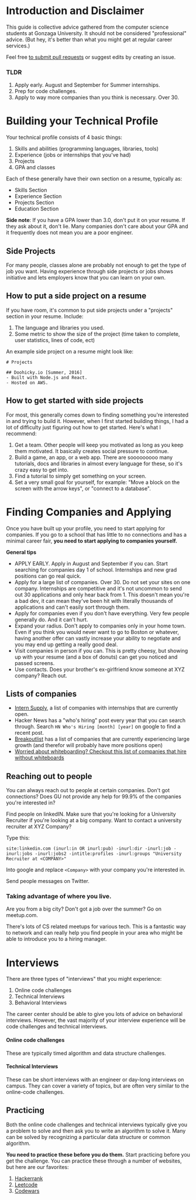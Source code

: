 # Introduction and Disclaimer

This guide is collective advice gathered from the computer science students at Gonzaga University. It should not be considered "professional" advice. (But hey, it's better than what you might get at regular career services.)

Feel free [to submit pull requests](https://yangsu.github.io/pull-request-tutorial/) or suggest edits by creating an issue.

### TLDR

1. Apply early. August and September for Summer internships.
2. Prep for code challenges.
3. Apply to way more companies than you think is necessary. Over 30.

# Building your Technical Profile

Your technical profile consists of 4 basic things:
1. Skills and abilities (programming languages, libraries, tools)
2. Experience (jobs or internships that you've had)
3. Projects
4. GPA and classes

Each of these generally have their own section on a resume, typically as:
- Skills Section
- Experience Section
- Projects Section
- Education Section

**Side note**: If you have a GPA lower than 3.0, don't put it on your resume. If they ask about it, don't lie. Many companies don't care about your GPA and it frequently does not mean you are a poor engineer.

## Side Projects

For many people, classes alone are probably not enough to get the type of job you want. Having experience through side projects or jobs shows initiative and lets employers know that you can learn on your own.

## How to put a side project on a resume

If you have room, it's common to put side projects under a "projects" section in your resume. Include:
1. The language and libraries you used.
2. Some metric to show the size of the project (time taken to complete, user statistics, lines of code, ect)

An example side project on a resume might look like:

```
# Projects

## Doohicky.io [Summer, 2016]
- Built with Node.js and React.
- Hosted on AWS.
```

## How to get started with side projects

For most, this generally comes down to finding something you're interested in and trying to build it. However, when I first started building things, I had a lot of difficulty just figuring out how to get started. Here's what I recommend:

1. Get a team. Other people will keep you motivated as long as you keep them motivated. It basically creates social pressure to continue.
2. Build a game, an app, or a web app. There are sooooooooo many tutorials, docs and libraries in almost every language for these, so it's crazy easy to get into.
3. Find a tutorial to simply get something on your screen.
4. Set a very small goal for yourself, for example: "Move a block on the screen with the arrow keys", or "connect to a database".

# Finding Companies and Applying

Once you have built up your profile, you need to start applying for companies. If you go to a school that has little to no connections and has a minimal career fair, **you need to start applying to companies yourself.**

**General tips**
- APPLY EARLY. Apply in August and September if you can. Start searching for companies day 1 of school. Internships and new grad positions can go real quick.
- Apply for a large list of companies. Over 30. Do not set your sites on one company. Internships are competitive and it's not uncommon to send out 30 applications and only hear back from 1. This doesn't mean you're a bad dev, it can mean they've been hit with literally thousands of applications and can't easily sort through them.
- Apply for companies even if you don't have everything. Very few people generally do. And it can't hurt.
- Expand your radius. Don't apply to companies only in your home town. Even if you think you would never want to go to Boston or whatever, having another offer can vastly increase your ability to negotiate and you may end up getting a really good deal.
- Visit companies in person if you can. This is pretty cheesy, but showing up with your resume (and a box of donuts) can get you noticed and passed screens.
- Use contacts. Does your brother's ex-girlfriend know someone at XYZ company? Reach out.

## Lists of companies

- [Intern Supply](http://www.intern.supply/index.html), a list of companies with internships that are currently open.
- Hacker News has a "who's hiring" post every year that you can search through. Search `HN Who's Hiring [month] [year]` on google to find a recent post.
- [Breakoutlist](https://breakoutlist.com) has a list of companies that are currently experiencing large growth (and therefor will probably have more positions open)
- [Worried about whiteboarding? Checkout this list of companies that hire without whiteboards](https://github.com/poteto/hiring-without-whiteboards)

## Reaching out to people

You can always reach out to people at certain companies. Don't got connections? Does GU not provide any help for 99.9% of the companies you're interested in?

Find people on linkedIN. Make sure that you're looking for a University Recruiter if you're looking at a big company. Want to contact a university recruiter at XYZ Company?

Type this:
```
site:linkedin.com (inurl:in OR inurl:pub) -inurl:dir -inurl:job -inurl:jobs -inurl:jobs2 -intitle:profiles -inurl:groups "University Recruiter at <COMPANY>"
```

Into google and replace `<Company>` with your company you're interested in.

Send people messages on Twitter.

### Taking advantage of where you live.

Are you from a big city? Don't got a job over the summer? Go on meetup.com.

There's lots of CS related meetups for various tech. This is a fantastic way to network and can really help you find people in your area who might be able to introduce you to a hiring manager.

# Interviews

There are three types of "interviews" that you might experience:

1. Online code challenges
2. Technical Interviews
3. Behavioral Interviews

The career center should be able to give you lots of advice on behavioral interviews.
However, the vast majority of your interview experience will be code challenges and technical interviews.

#### Online code challenges
These are typically timed algorithm and data structure challenges.

#### Technical Interviews
These can be short interviews with an engineer or day-long interviews on campus.
They can cover a variety of topics, but are often very similar to the online-code challenges.

## Practicing

Both the online code challenges and technical interviews typically give you a problem to solve and then ask you to write an algorithm to solve it. Many can be solved by recognizing a particular data structure or common algorithm.

**You need to practice these before you do them.** Start practicing before you get the
challenge. You can practice these through a number of websites, but here are our favorites:

1. [Hackerrank](https://www.hackerrank.com/)
2. [Leetcode](https://leetcode.com/)
3. [Codewars](https://www.codewars.com/)
